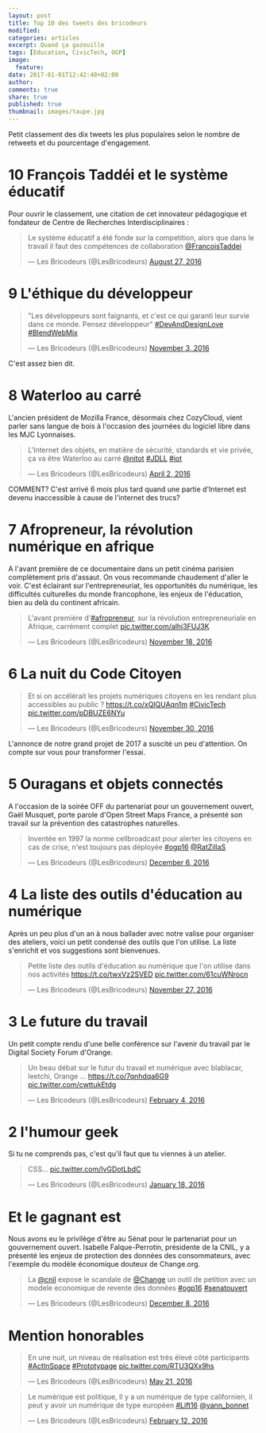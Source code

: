 ```yaml
---
layout: post
title: Top 10 des tweets des bricodeurs
modified:
categories: articles
excerpt: Quand ça gazouille
tags: [Education, CivicTech, OGP]
image:
  feature:
date: 2017-01-01T12:42:40+02:00
author: 
comments: true
share: true
published: true
thumbnail: images/taupe.jpg
---
```


Petit classement des dix tweets les plus populaires selon le nombre de retweets et du pourcentage d'engagement.

# 10 François Taddéi et le système éducatif

Pour ouvrir le classement, une citation de cet innovateur pédagogique et fondateur de Centre de Recherches Interdisciplinaires : 
<blockquote class="twitter-tweet" data-lang="en"><p lang="fr" dir="ltr">Le système éducatif a été fonde sur la competition, alors que dans le travail il faut des compétences de collaboration <a href="https://twitter.com/FrancoisTaddei">@FrancoisTaddei</a></p>&mdash; Les Bricodeurs (@LesBricodeurs) <a href="https://twitter.com/LesBricodeurs/status/769440648122499072">August 27, 2016</a></blockquote>

# 9 L'éthique du développeur

<blockquote class="twitter-tweet" data-lang="en"><p lang="fr" dir="ltr">&quot;Les développeurs sont faignants, et c&#39;est ce qui garanti leur survie dans ce monde. Pensez développeur&quot; <a href="https://twitter.com/hashtag/DevAndDesignLove?src=hash">#DevAndDesignLove</a> <a href="https://twitter.com/hashtag/BlendWebMix?src=hash">#BlendWebMix</a></p>&mdash; Les Bricodeurs (@LesBricodeurs) <a href="https://twitter.com/LesBricodeurs/status/794104079370846208">November 3, 2016</a></blockquote>
C'est assez bien dit.

# 8 Waterloo au carré

L'ancien président de Mozilla France, désormais chez CozyCloud, vient parler sans langue de bois à l'occasion des journées du logiciel libre dans les MJC Lyonnaises.

<blockquote class="twitter-tweet" data-lang="en"><p lang="fr" dir="ltr">L&#39;Internet des objets, en matière de sécurité, standards et vie privée, ça va être Waterloo au carré <a href="https://twitter.com/nitot">@nitot</a> <a href="https://twitter.com/hashtag/JDLL?src=hash">#JDLL</a> <a href="https://twitter.com/hashtag/iot?src=hash">#iot</a></p>&mdash; Les Bricodeurs (@LesBricodeurs) <a href="https://twitter.com/LesBricodeurs/status/716282871460265984">April 2, 2016</a></blockquote>

COMMENT? C'est arrivé 6 mois plus tard quand une partie d'Internet est devenu inaccessible à cause de l'internet des trucs?

# 7 Afropreneur, la révolution numérique en afrique

A l'avant première de ce documentaire dans un petit cinéma parisien complètement pris d'assaut. On vous recommande chaudement d'aller le voir. C'est éclairant sur l'entrepreneuriat, les opportunités du numérique, les difficultés culturelles du monde francophone, les enjeux de l'éducation, bien au delà du continent africain.

<blockquote class="twitter-tweet" data-lang="en"><p lang="fr" dir="ltr">L&#39;avant première d&#39;<a href="https://twitter.com/hashtag/afropreneur?src=hash">#afropreneur</a>, sur la révolution entrepreneuriale en Afrique, carrément complet <a href="https://t.co/alhj3FUJ3K">pic.twitter.com/alhj3FUJ3K</a></p>&mdash; Les Bricodeurs (@LesBricodeurs) <a href="https://twitter.com/LesBricodeurs/status/799693802156032001">November 18, 2016</a></blockquote>


# 6 La nuit du Code Citoyen

<blockquote class="twitter-tweet" data-lang="en"><p lang="fr" dir="ltr">Et si on accélérait les projets numériques citoyens en les rendant plus accessibles au public ? <a href="https://t.co/xQlQUAqn1m">https://t.co/xQlQUAqn1m</a> <a href="https://twitter.com/hashtag/CivicTech?src=hash">#CivicTech</a> <a href="https://t.co/pDBUZE6NYu">pic.twitter.com/pDBUZE6NYu</a></p>&mdash; Les Bricodeurs (@LesBricodeurs) <a href="https://twitter.com/LesBricodeurs/status/803882817595854848">November 30, 2016</a></blockquote>
L'annonce de notre grand projet de 2017 a suscité un peu d'attention. On compte sur vous pour transformer l'essai.

# 5 Ouragans et objets connectés

A l'occasion de la soirée OFF du partenariat pour un gouvernement ouvert, Gaël Musquet, porte parole d'Open Street Maps France, a présenté son travail sur la prévention des catastrophes naturelles.

<blockquote class="twitter-tweet" data-lang="en"><p lang="fr" dir="ltr">Inventée en 1997 la norme cellbroadcast pour alerter les citoyens en cas de crise, n&#39;est toujours pas déployée <a href="https://twitter.com/hashtag/ogp16?src=hash">#ogp16</a> <a href="https://twitter.com/RatZillaS">@RatZillaS</a></p>&mdash; Les Bricodeurs (@LesBricodeurs) <a href="https://twitter.com/LesBricodeurs/status/806227891256180736">December 6, 2016</a></blockquote>

# 4 La liste des outils d'éducation au numérique

Après un peu plus d'un an à nous ballader avec notre valise pour organiser des ateliers, voici un petit condensé des outils que l'on utilise. La liste s'enrichit et vos suggestions sont bienvenues.

<blockquote class="twitter-tweet" data-lang="en"><p lang="fr" dir="ltr">Petite liste des outils d&#39;éducation au numérique que l&#39;on utilise dans nos activités <a href="https://t.co/twxVz2SVED">https://t.co/twxVz2SVED</a> <a href="https://t.co/61cuWNrocn">pic.twitter.com/61cuWNrocn</a></p>&mdash; Les Bricodeurs (@LesBricodeurs) <a href="https://twitter.com/LesBricodeurs/status/802800441256005632">November 27, 2016</a></blockquote>

# 3 Le future du travail

Un petit compte rendu d'une belle conférence sur l'avenir du travail par le Digital Society Forum d'Orange.

<blockquote class="twitter-tweet" data-lang="en"><p lang="fr" dir="ltr">Un beau débat sur le futur du travail et numérique avec blablacar, leetchi, Orange ... <a href="https://t.co/7qnhdqa6G9">https://t.co/7qnhdqa6G9</a> <a href="https://t.co/cwttukEtdg">pic.twitter.com/cwttukEtdg</a></p>&mdash; Les Bricodeurs (@LesBricodeurs) <a href="https://twitter.com/LesBricodeurs/status/695153082364104705">February 4, 2016</a></blockquote>

# 2 l'humour geek

Si tu ne comprends pas, c'est qu'il faut que tu viennes à un atelier.

<blockquote class="twitter-tweet" data-lang="en"><p lang="und" dir="ltr">CSS... <a href="https://t.co/lvGDotLbdC">pic.twitter.com/lvGDotLbdC</a></p>&mdash; Les Bricodeurs (@LesBricodeurs) <a href="https://twitter.com/LesBricodeurs/status/689141850217811968">January 18, 2016</a></blockquote>


# Et le gagnant est

Nous avons eu le privilège d'être au Sénat pour le partenariat pour un gouvernement ouvert. Isabelle Falque-Perrotin, présidente de la CNIL, y a présenté les enjeux de protection des données des consommateurs, avec l'exemple du modèle économique douteux de Change.org.

<blockquote class="twitter-tweet" data-lang="en"><p lang="fr" dir="ltr">La <a href="https://twitter.com/CNIL">@cnil</a> expose le scandale de <a href="https://twitter.com/Change">@Change</a> un outil de petition avec un modele economique de revente des données <a href="https://twitter.com/hashtag/ogp16?src=hash">#ogp16</a> <a href="https://twitter.com/hashtag/senatouvert?src=hash">#senatouvert</a></p>&mdash; Les Bricodeurs (@LesBricodeurs) <a href="https://twitter.com/LesBricodeurs/status/806899522819489792">December 8, 2016</a></blockquote>


# Mention honorables

<blockquote class="twitter-tweet" data-lang="en"><p lang="fr" dir="ltr">En une nuit, un niveau de réalisation est très élevé côté participants <a href="https://twitter.com/hashtag/ActInSpace?src=hash">#ActInSpace</a> <a href="https://twitter.com/hashtag/Prototypage?src=hash">#Prototypage</a> <a href="https://t.co/RTU3QXx9hs">pic.twitter.com/RTU3QXx9hs</a></p>&mdash; Les Bricodeurs (@LesBricodeurs) <a href="https://twitter.com/LesBricodeurs/status/733965587542605824">May 21, 2016</a></blockquote>

<blockquote class="twitter-tweet" data-lang="en"><p lang="fr" dir="ltr">Le numérique est politique, Il y a un numérique de type californien, il peut y avoir un numérique de type européen <a href="https://twitter.com/hashtag/Lift16?src=hash">#Lift16</a> <a href="https://twitter.com/yann_bonnet">@yann_bonnet</a></p>&mdash; Les Bricodeurs (@LesBricodeurs) <a href="https://twitter.com/LesBricodeurs/status/698064592874926080">February 12, 2016</a></blockquote>
<script async src="//platform.twitter.com/widgets.js" charset="utf-8"></script>
